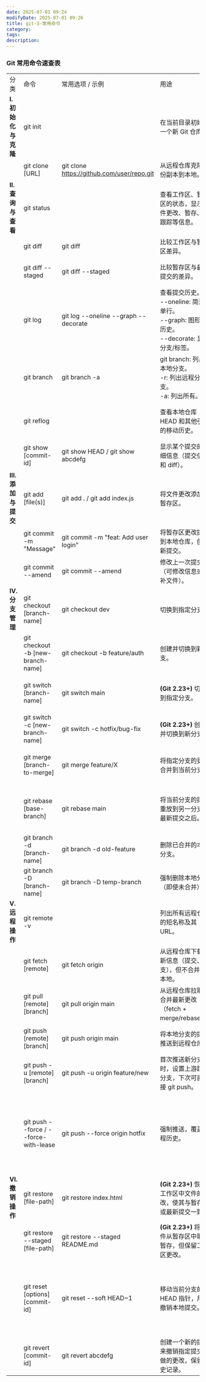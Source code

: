 ```yaml
---
date: 2025-07-01 09:24
modifyDate: 2025-07-01 09:26
title: git-3-常用命令
category: 
tags: 
description:
---
```


### Git 常用命令速查表

|                |                                       |                                            |                                                                        |                                                          |
| -------------- | ------------------------------------- | ------------------------------------------ | ---------------------------------------------------------------------- | -------------------------------------------------------- |
| 分类             | 命令                                    | 常用选项 / 示例                                  | 用途                                                                     | 备注                                                       |
| **I. 初始化与克隆**  | git init                              |                                            | 在当前目录初始化一个新 Git 仓库。                                                    | 项目开始时使用。                                                 |
|                | git clone [URL]                       | git clone https://github.com/user/repo.git | 从远程仓库克隆一份副本到本地。                                                        | 加入现有项目时使用。                                               |
| **II. 查询与查看**  | git status                            |                                            | 查看工作区、暂存区的状态，显示文件更改、暂存、未跟踪等信息。                                         | 最常用的命令，用于了解当前仓库状态。                                       |
|                | git diff                              | git diff                                   | 比较工作区与暂存区差异。                                                           | 查看未暂存的更改。                                                |
|                | git diff --staged                     | git diff --staged                          | 比较暂存区与最新提交的差异。                                                         | 查看已暂存但未提交的更改。                                            |
|                | git log                               | git log --oneline --graph --decorate       | 查看提交历史。<br>--oneline: 简洁单行。<br>--graph: 图形化历史。<br>--decorate: 显示分支/标签。 | 强大的历史查看工具。                                               |
|                | git branch                            | git branch -a                              | git branch: 列出本地分支。<br>-r: 列出远程分支。<br>-a: 列出所有。                        | 查看分支信息。                                                  |
|                | git reflog                            |                                            | 查看本地仓库 HEAD 和其他引用的移动历史。                                                | 极度重要的“时光机”，用于恢复误操作。                                      |
|                | git show [commit-id]                  | git show HEAD / git show abcdefg           | 显示某个提交的详细信息（提交信息和 diff）。                                               | 用于查看特定提交的内容。                                             |
| **III. 添加与提交** | git add [file(s)]                     | git add . / git add index.js               | 将文件更改添加到暂存区。                                                           | git add . 常用，添加所有更改。                                     |
|                | git commit -m "Message"               | git commit -m "feat: Add user login"       | 将暂存区更改提交到本地仓库，创建新提交。                                                   | 核心提交命令。                                                  |
|                | git commit --amend                    | git commit --amend                         | 修改上一次提交（可修改信息或增补文件）。                                                   | 不建议在已推送的提交上使用。                                           |
| **IV. 分支管理**   | git checkout [branch-name]            | git checkout dev                           | 切换到指定分支。                                                               | 较老版本 Git 常用。                                             |
|                | git checkout -b [new-branch-name]     | git checkout -b feature/auth               | 创建并切换到新分支。                                                             | 快速创建新分支并开始工作。                                            |
|                | git switch [branch-name]              | git switch main                            | **(Git 2.23+)** 切换到指定分支。                                               | 推荐替代 git checkout 切换分支的功能。                               |
|                | git switch -c [new-branch-name]       | git switch -c hotfix/bug-fix               | **(Git 2.23+)** 创建并切换到新分支。                                             | 推荐替代 git checkout -b。                                    |
|                | git merge [branch-to-merge]           | git merge feature/X                        | 将指定分支的更改合并到当前分支。                                                       | 最常见的合并方式，可能产生合并提交。                                       |
|                | git rebase [base-branch]              | git rebase main                            | 将当前分支的提交重放到另一分支的最新提交之后。                                                | 保持线性历史，**不要对已推送的公共分支使用**。                                |
|                | git branch -d [branch-name]           | git branch -d old-feature                  | 删除已合并的本地分支。                                                            | 清理不用的本地分支。                                               |
|                | git branch -D [branch-name]           | git branch -D temp-branch                  | 强制删除本地分支（即使未合并）。                                                       | 慎用，会丢失未合并的工作。                                            |
| **V. 远程操作**    | git remote -v                         |                                            | 列出所有远程仓库的短名称及其 URL。                                                    | 查看远程仓库配置。                                                |
|                | git fetch [remote]                    | git fetch origin                           | 从远程仓库下载最新信息（提交、分支），但不合并到本地。                                            | 更新本地远程跟踪分支，不改变工作区。                                       |
|                | git pull [remote] [branch]            | git pull origin main                       | 从远程仓库拉取并合并最新更改（fetch + merge/rebase）。                                  | 获取最新代码并同步到本地。                                            |
|                | git push [remote] [branch]            | git push origin main                       | 将本地分支的提交推送到远程仓库。                                                       | 将本地工作分享给团队。                                              |
|                | git push -u [remote] [branch]         | git push -u origin feature/new             | 首次推送新分支时，设置上游跟踪分支，下次可直接 git push。                                      | 简化后续推送操作。                                                |
|                | git push --force / --force-with-lease | git push --force origin hotfix             | 强制推送，覆盖远程历史。                                                           | **极度危险，仅在明确知晓后果且必要时使用。** --force-with-lease 更安全。         |
| **VI. 撤销操作**   | git restore [file-path]               | git restore index.html                     | **(Git 2.23+)** 恢复工作区中文件的更改，使其与暂存区或最新提交一致。                             | 推荐替代 git checkout -- <file>。                             |
|                | git restore --staged [file-path]      | git restore --staged README.md             | **(Git 2.23+)** 将文件从暂存区中取消暂存，但保留工作区更改。                                 | 推荐替代 git reset HEAD <file>。                              |
|                | git reset [options] [commit-id]       | git reset --soft HEAD~1                    | 移动当前分支的 HEAD 指针，用于撤销本地提交。                                              | --soft: 保留暂存区。<br>--mixed(默认): 清空暂存区。<br>--hard: 丢弃所有更改。 |
|                | git revert [commit-id]                | git revert abcdefg                         | 创建一个新的提交来撤销指定提交所做的更改，保留历史记录。                                           | **最安全** 的撤销已共享历史的方法。                                     |
